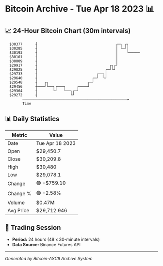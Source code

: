 # Bitcoin Archive - Tue Apr 18 2023 📊

## 📈 24-Hour Bitcoin Chart (30m intervals)

```
  $30377      ┤                                    ┌─┐ ┌┐      
  $30285      ┤                                    │ └─┘│      
  $30193      ┤                                    │    └───── 
  $30101      ┤                                    │           
  $30009      ┤                                    │           
  $29917      ┤                                 ┌┐┌┘           
  $29825      ┤                               ┌─┘└┘            
  $29733      ┤                           ┌──┐│                
  $29640      ┤                         ┌─┘  └┘                
  $29548      ┤   ┌┐                  ┌─┘                      
  $29456      ┼───┘└──┐┌───┐     ┌────┘                        
  $29364      ┤       └┘   └──┐┌─┘                             
  $29272      ┤               └┘                               
        ────────────────────────────────────────────────→
        Time
```

## 📊 Daily Statistics

| Metric | Value |
|--------|-------|
| Date | Tue Apr 18 2023 |
| Open | $29,450.7 |
| Close | $30,209.8 |
| High | $30,480 |
| Low | $29,078.1 |
| Change | 🟢 +$759.10 |
| Change % | 🟢 +2.58% |
| Volume | $0.47M |
| Avg Price | $29,712.946 |

## 📅 Trading Session

- **Period:** 24 hours (48 x 30-minute intervals)
- **Data Source:** Binance Futures API

---
*Generated by Bitcoin-ASCII Archive System*
